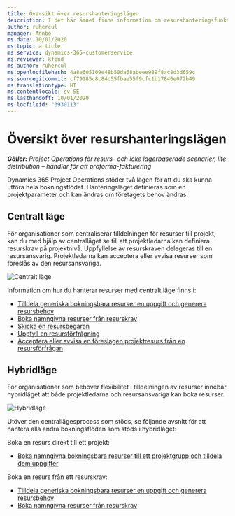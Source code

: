 ```yaml
---
title: Översikt över resurshanteringslägen
description: I det här ämnet finns information om resurshanteringsfunktioner i Dynamics 365 Project Operations.
author: ruhercul
manager: Annbe
ms.date: 10/01/2020
ms.topic: article
ms.service: dynamics-365-customerservice
ms.reviewer: kfend
ms.author: ruhercul
ms.openlocfilehash: 4a8e605109e48b50da68abeee989f8ac8d3d659c
ms.sourcegitcommit: cf79185c8c84c55fbae55f9cfc1b17840e072b49
ms.translationtype: HT
ms.contentlocale: sv-SE
ms.lasthandoff: 10/01/2020
ms.locfileid: "3930113"
---
```

# <a name="resource-management-modes-overview"></a>Översikt över resurshanteringslägen

_**Gäller:** Project Operations för resurs- och icke lagerbaserade scenarier, lite distribution – handlar för att proforma-fakturering_


Dynamics 365 Project Operations stöder två lägen för att du ska kunna utföra hela bokningsflödet. Hanteringsläget definieras som en projektparameter och kan ändras om företagets behov ändras.    

## <a name="central-mode"></a>Centralt läge
För organisationer som centraliserar tilldelningen för resurser till projekt, kan du med hjälp av centralläget se till att projektledarna kan definiera resurskrav på projektnivå. Uppfyllelse av resurskraven delegeras till en resursansvarig. Projektledarna kan acceptera eller avvisa resurser som föreslås av den resursansvariga.

![Centralt läge](./media/resource-management-central.png)

Information om hur du hanterar resurser med centralt läge finns i:

- [Tilldela generiska bokningsbara resurser en uppgift och generera resursbehov](https://docs.microsoft.com/dynamics365/project-service/assign-generic-bookable-resource)
- [Boka namngivna resurser från resurskrav](https://docs.microsoft.com/dynamics365/project-service/book-named-resource)
- [Skicka en resursbegäran](https://docs.microsoft.com/dynamics365/project-service/submit-resource-request)
- [Uppfyll en resursförfrågning](https://docs.microsoft.com/dynamics365/project-service/resource-management-fulfill-requests)
- [Acceptera eller avvisa en föreslagen projektresurs från en resursförfrågan](https://docs.microsoft.com/dynamics365/project-service/accept-reject-proposed-resource)

## <a name="hybrid-mode"></a>Hybridläge
För organisationer som behöver flexibilitet i tilldelningen av resurser innebär hybridläget att både projektledarna och resursansvariga kan boka resurser.

![Hybridläge](./media/resource-management-hybrid.png)

Utöver den centrallägesprocess som stöds, se följande avsnitt för att hantera alla andra bokningsflöden som stöds i hybridläget:

Boka en resurs direkt till ett projekt:
- [Boka namngivna bokningsbara resurser till ett projektgrupp och tilldela dem uppgifter](https://docs.microsoft.com/dynamics365/project-service/assign-named-bookable-resource)

Boka en resurs från ett resurskrav:
- [Tilldela generiska bokningsbara resurser en uppgift och generera resursbehov](https://docs.microsoft.com/dynamics365/project-service/assign-generic-bookable-resource)
- [Boka namngivna resurser från resurskrav](https://docs.microsoft.com/dynamics365/project-service/book-named-resource)
